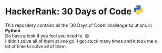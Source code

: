 # HackerRank: 30 Days of Code <img height=30px src="py.png"></img>

<p>
  This repository contains all the '30 Days of Code' challenge solutions in <b>Python</b>. <br>
  Do have a look if you feel you need to. 😃 <br>
  I didn't solve all of them at one go. I got stuck many times and it took me a lot of time to solve all of them. 
</p>
